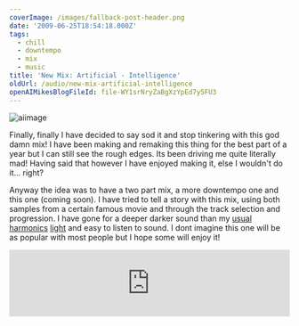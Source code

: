 ```yaml
---
coverImage: /images/fallback-post-header.png
date: '2009-06-25T18:54:18.000Z'
tags:
  - chill
  - downtempo
  - mix
  - music
title: 'New Mix: Artificial - Intelligence'
oldUrl: /audio/new-mix-artificial-intelligence
openAIMikesBlogFileId: file-WY1srNryZaBgXzYpEd7y5FU3
---
```


![aiimage](/wp-content/uploads/2009/06/aiimage.gif "aiimage")

Finally, finally I have decided to say sod it and stop tinkering with this god damn mix! I have been making and remaking this thing for the best part of a year but I can still see the rough edges. Its been driving me quite literally mad! Having said that however I have enjoyed making it, else I wouldn't do it... right?

<!-- more -->

Anyway the idea was to have a two part mix, a more downtempo one and this one (coming soon). I have tried to tell a story with this mix, using both samples from a certain famous movie and through the track selection and progression. I have gone for a deeper darker sound than my [usual](https://www.mikecann.co.uk/?p=87) [harmonics](https://www.mikecann.co.uk/?p=113) [light](https://www.mikecann.co.uk/?p=210) and easy to listen to sound. I dont imagine this one will be as popular with most people but I hope some will enjoy it!

<iframe width="100%" height="120" src="https://www.mixcloud.com/widget/iframe/?hide_cover=1&light=1&feed=%2Fmikeysee%2Fintelligence%2F" frameborder="0" ></iframe>
